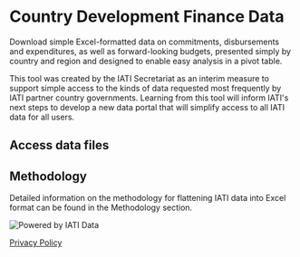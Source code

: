 # Country Development Finance Data

Download simple Excel-formatted data on commitments, disbursements and expenditures, as well as forward-looking budgets, presented simply by country and region and designed to enable easy analysis in a pivot table.

This tool was created by the IATI Secretariat as an interim measure to support simple access to the kinds of data requested most frequently by IATI partner country governments. Learning from this tool will inform IATI's next steps to develop a new data portal that will simplify access to all IATI data for all users.

## Access data files

<DownloadFile />

## Methodology
Detailed information on the methodology for flattening IATI data into Excel format can be found in the Methodology section.

<p class="center-logo">
	<img src="/powered-by-iati.png" alt="Powered by IATI Data" />
</p>

[Privacy Policy](https://iatistandard.org/en/privacy-policy/)